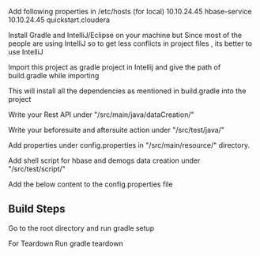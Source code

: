Add following properties in /etc/hosts (for local)
10.10.24.45 hbase-service
10.10.24.45 quickstart.cloudera

Install Gradle and IntelliJ/Eclipse on your machine but Since most of the people are using IntelliJ so to get less conflicts in project files , its better to use IntelliJ

Import this project as gradle project in Intellij and give the path of build.gradle while importing

This will install all the dependencies as mentioned in build.gradle into the project

Write your Rest API  under "/src/main/java/dataCreation/"

Write your beforesuite and aftersuite action under "/src/test/java/"

Add properties under config.properties in "/src/main/resource/" directory.

Add shell script for hbase and demogs data creation under "/src/test/script/"

Add the below content to the config.properties file





Build Steps
---------------------


Go to the root directory and run 
gradle setup


For Teardown Run 
gradle teardown


